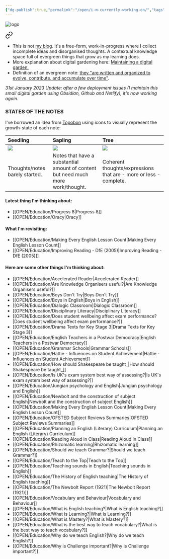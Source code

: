 ```yaml
---
{"dg-publish":true,"permalink":"/open/i-m-currently-working-on/","tags":["gardenEntry"]}
---
```



![logo](http://garyhollingsbee.com/TW/images/digitalgardenowlbannertransblack.png)


<div class="transclusion internal-embed is-loaded"><a class="markdown-embed-link" href="/open/welcome/" aria-label="Open link"><svg xmlns="http://www.w3.org/2000/svg" width="24" height="24" viewBox="0 0 24 24" fill="none" stroke="currentColor" stroke-width="2" stroke-linecap="round" stroke-linejoin="round" class="svg-icon lucide-link"><path d="M10 13a5 5 0 0 0 7.54.54l3-3a5 5 0 0 0-7.07-7.07l-1.72 1.71"></path><path d="M14 11a5 5 0 0 0-7.54-.54l-3 3a5 5 0 0 0 7.07 7.07l1.71-1.71"></path></svg></a><div class="markdown-embed">






- This is not [my blog](http://garyhollingsbee.com/blog). It's a free-form, work-in-progress where I collect incomplete ideas and disorganised thoughts. A contextual knowledge space full of evergreen things that grow as my learning does.
- More explanation about digital gardening here: [Maintaining a digital garden.](http://garyhollingsbee.com/blog/2021/07/28/maintaining-a-digitalgarden)
- Definition of an evergreen note: [they "are written and organized to evolve, contribute, and accumulate over time"](https://notes.andymatuschak.org/Evergreen_notes).

</div></div>


*31st January 2023 Update: after a few deployment issues (I maintain this small digital garden using Obsidian, Github and Netlify), it's now working again.*

### STATES OF THE NOTES
I've borrowed an idea from [Topobon](https://hermitage.utsob.me) using icons to visually represent the growth-state of each note:

| Seedling | **Sapling** | Tree |
| :--- | :--- | :--- |
| ![](https://www.garyhollingsbee.com/images/dg1seed.png) | ![](https://www.garyhollingsbee.com/images/dg2plant.png) | ![](https://www.garyhollingsbee.com/images/dg3tree.png) |
|  Thoughts/notes barely started. | Notes that have a substantial amount of content but need much more work/thought. | Coherent thoughts/expressions that are - more or less - complete.


#### Latest thing I'm thinking about:

- [[OPEN/Education/Progress 8\|Progress 8]]
- [[OPEN/Education/Oracy\|Oracy]]

#### What I'm revisiting:

- [[OPEN/Education/Making Every English Lesson Count\|Making Every English Lesson Count]]
- [[OPEN/Education/Improving Reading - DfE (2005)\|Improving Reading - DfE (2005)]]

#### Here are some other things I'm thinking about:

- [[OPEN/Education/Accelerated Reader\|Accelerated Reader]]
- [[OPEN/Education/Are Knowledge Organisers useful?\|Are Knowledge Organisers useful?]]
- [[OPEN/Education/Boys Don't Try\|Boys Don't Try]]
- [[OPEN/Education/Boys in English\|Boys in English]]
- [[OPEN/Education/Dialogic Classroom\|Dialogic Classroom]]
- [[OPEN/Education/Disciplinary Literacy\|Disciplinary Literacy]]
- [[OPEN/Education/Does student wellbeing affect exam performance?\|Does student wellbeing affect exam performance?]]
- [[OPEN/Education/Drama Texts for Key Stage 3\|Drama Texts for Key Stage 3]]
- [[OPEN/Education/English Teachers in a Postwar Democracy\|English Teachers in a Postwar Democracy]]
- [[OPEN/Education/Grammar Schools\|Grammar Schools]]
- [[OPEN/Education/Hattie - Influences on Student Achievement\|Hattie - Influences on Student Achievement]]
- [[OPEN/Education/How should Shakespeare be taught_\|How should Shakespeare be taught_]]
- [[OPEN/Education/Is UK's exam system best way of assessing?\|Is UK's exam system best way of assessing?]]
- [[OPEN/Education/Jungian psychology and English\|Jungian psychology and English]]
- [[OPEN/Education/Newbolt and the construction of subject English\|Newbolt and the construction of subject English]]
- [[OPEN/Education/Making Every English Lesson Count\|Making Every English Lesson Count]]
- [[OPEN/Education/OFSTED Subject Reviews Summaries\|OFSTED Subject Reviews Summaries]]
- [[OPEN/Education/Planning an English (Literary) Curriculum\|Planning an English (Literary) Curriculum]]
- [[OPEN/Education/Reading Aloud in Class\|Reading Aloud in Class]]
- [[OPEN/Education/Rhizomatic learning\|Rhizomatic learning]]
- [[OPEN/Education/Should we teach Grammar?\|Should we teach Grammar?]]
- [[OPEN/Education/Teach to the Top\|Teach to the Top]]
- [[OPEN/Education/Teaching sounds in English\|Teaching sounds in English]]
- [[OPEN/Education/The History of English teaching\|The History of English teaching]]
- [[OPEN/Education/The Newbolt Report (1921)\|The Newbolt Report (1921)]]
- [[OPEN/Education/Vocabulary and Behaviour\|Vocabulary and Behaviour]]
- [[OPEN/Education/What is English teaching?\|What is English teaching?]]
- [[OPEN/Education/What is Learning?\|What is Learning?]]
- [[OPEN/Education/What is Mastery?\|What is Mastery?]]
- [[OPEN/Education/What is the best way to teach vocabulary?\|What is the best way to teach vocabulary?]]
- [[OPEN/Education/Why do we teach English?\|Why do we teach English?]]
- [[OPEN/Education/Why is Challenge important?\|Why is Challenge important?]]



